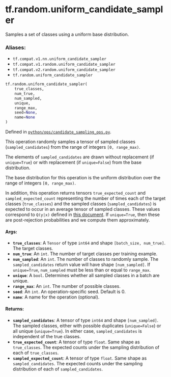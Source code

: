 <div itemscope itemtype="http://developers.google.com/ReferenceObject">
<meta itemprop="name" content="tf.random.uniform_candidate_sampler" />
<meta itemprop="path" content="Stable" />
</div>

# tf.random.uniform_candidate_sampler

Samples a set of classes using a uniform base distribution.

### Aliases:

* `tf.compat.v1.nn.uniform_candidate_sampler`
* `tf.compat.v1.random.uniform_candidate_sampler`
* `tf.compat.v2.random.uniform_candidate_sampler`
* `tf.random.uniform_candidate_sampler`

``` python
tf.random.uniform_candidate_sampler(
    true_classes,
    num_true,
    num_sampled,
    unique,
    range_max,
    seed=None,
    name=None
)
```



Defined in [`python/ops/candidate_sampling_ops.py`](/code/stable/tensorflow/python/ops/candidate_sampling_ops.py).

<!-- Placeholder for "Used in" -->

This operation randomly samples a tensor of sampled classes
(`sampled_candidates`) from the range of integers `[0, range_max)`.

The elements of `sampled_candidates` are drawn without replacement
(if `unique=True`) or with replacement (if `unique=False`) from
the base distribution.

The base distribution for this operation is the uniform distribution
over the range of integers `[0, range_max)`.

In addition, this operation returns tensors `true_expected_count`
and `sampled_expected_count` representing the number of times each
of the target classes (`true_classes`) and the sampled
classes (`sampled_candidates`) is expected to occur in an average
tensor of sampled classes.  These values correspond to `Q(y|x)`
defined in [this
document](http://www.tensorflow.org/extras/candidate_sampling.pdf).
If `unique=True`, then these are post-rejection probabilities and we
compute them approximately.

#### Args:


* <b>`true_classes`</b>: A `Tensor` of type `int64` and shape `[batch_size,
  num_true]`. The target classes.
* <b>`num_true`</b>: An `int`.  The number of target classes per training example.
* <b>`num_sampled`</b>: An `int`.  The number of classes to randomly sample. The
  `sampled_candidates` return value will have shape `[num_sampled]`. If
  `unique=True`, `num_sampled` must be less than or equal to `range_max`.
* <b>`unique`</b>: A `bool`. Determines whether all sampled classes in a batch are
  unique.
* <b>`range_max`</b>: An `int`. The number of possible classes.
* <b>`seed`</b>: An `int`. An operation-specific seed. Default is 0.
* <b>`name`</b>: A name for the operation (optional).


#### Returns:


* <b>`sampled_candidates`</b>: A tensor of type `int64` and shape `[num_sampled]`.  The
  sampled classes, either with possible duplicates (`unique=False`) or all
  unique (`unique=True`). In either case, `sampled_candidates` is
  independent of the true classes.
* <b>`true_expected_count`</b>: A tensor of type `float`.  Same shape as
  `true_classes`. The expected counts under the sampling distribution
  of each of `true_classes`.
* <b>`sampled_expected_count`</b>: A tensor of type `float`. Same shape as
  `sampled_candidates`. The expected counts under the sampling distribution
  of each of `sampled_candidates`.